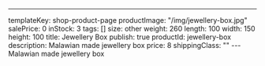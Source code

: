 ---
templateKey: shop-product-page
productImage: "/img/jewellery-box.jpg"
salePrice: 0
inStock: 3
tags: []
size: other
weight: 260
length: 100
width: 150
height: 100
title: Jewellery Box
publish: true
productId: jewellery-box
description: Malawian made jewellery box
price: 8
shippingClass: ""
---Malawian made jewellery box
